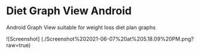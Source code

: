 # Diet Graph View Android

Android Graph View suitable for weight loss diet plan graphs

![Screenshot]
(./Screenshot%202021-06-07%20at%205.18.09%20PM.png?raw=true)

